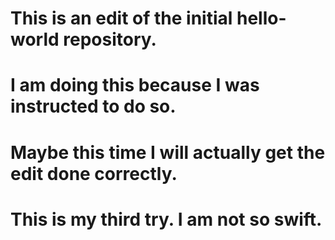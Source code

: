 # This is an edit of the initial hello-world repository.
# I am doing this because I was instructed to do so.
# Maybe this time I will actually get the edit done correctly.
# This is my third try. I am not so swift.
